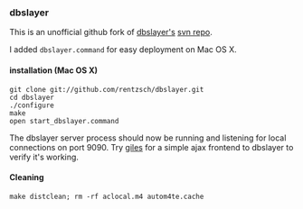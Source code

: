 ### dbslayer ###

This is an unofficial github fork of [dbslayer's](http://code.nytimes.com/projects/dbslayer) [svn repo](http://www.dbslayer.org/svn/dbslayer/trunk/).

I added `dbslayer.command` for easy deployment on Mac OS X.

#### installation (Mac OS X) ####

	git clone git://github.com/rentzsch/dbslayer.git
	cd dbslayer
	./configure
	make
	open start_dbslayer.command

The dbslayer server process should now be running and listening for local connections on port 9090. Try [giles](http://github.com/rentzsch/giles) for a simple ajax frontend to dbslayer to verify it's working.

#### Cleaning ####

	make distclean; rm -rf aclocal.m4 autom4te.cache
